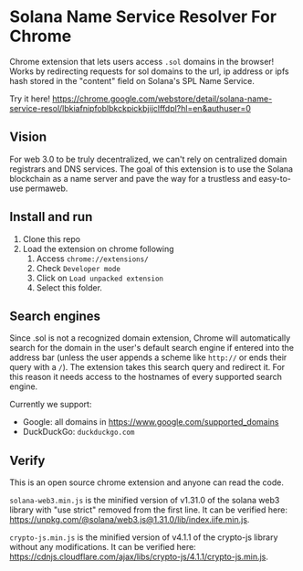 # Solana Name Service Resolver For Chrome

Chrome extension that lets users access `.sol` domains in the browser! Works by redirecting requests for sol domains to the url, ip address or ipfs hash stored in the "content" field on Solana's SPL Name Service.

Try it here! <https://chrome.google.com/webstore/detail/solana-name-service-resol/lbkiafnipfoblbkckpickbjijclffdpl?hl=en&authuser=0>

## Vision
For web 3.0 to be truly decentralized, we can't rely on centralized domain registrars and DNS services. The goal of this extension is to use the Solana blockchain as a name server and pave the way for a trustless and easy-to-use permaweb.

## Install and run
1. Clone this repo
2. Load the extension on chrome following
    1. Access `chrome://extensions/`
    2. Check `Developer mode`
    3. Click on `Load unpacked extension`
    4. Select this folder.

## Search engines
Since .sol is not a recognized domain extension, Chrome will automatically search for the domain in the user's default search engine if entered into the address bar (unless the user appends a scheme like `http://` or ends their query with a `/`). The extension takes this search query and redirect it. For this reason it needs access to the hostnames of every supported search engine.

Currently we support:
- Google: all domains in <https://www.google.com/supported_domains>
- DuckDuckGo: `duckduckgo.com`

## Verify
This is an open source chrome extension and anyone can read the code.

`solana-web3.min.js` is the minified version of v1.31.0 of the solana web3 library with "use strict" removed from the first line. It can be verified here: <https://unpkg.com/@solana/web3.js@1.31.0/lib/index.iife.min.js>.

`crypto-js.min.js` is the minified version of v4.1.1 of the crypto-js library without any modifications. It can be verified here: <https://cdnjs.cloudflare.com/ajax/libs/crypto-js/4.1.1/crypto-js.min.js>.
